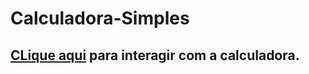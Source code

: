 # Calculadora-Simples
## <a href="https://github-marcos.github.io/Calculadora-Simples/">CLique aqui</a> para interagir com a calculadora.
